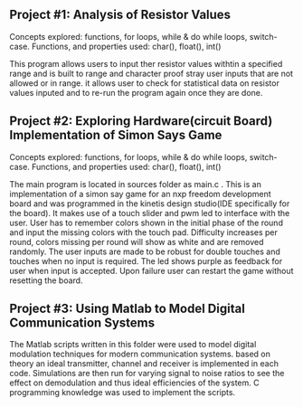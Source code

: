 ## Project #1: Analysis of Resistor Values
Concepts explored: functions, for loops, while & do while loops, switch-case.
Functions, and properties used: char(), float(), int()

This program allows users to input ther resistor values withtin a specified range and is built to range and character proof stray user inputs that are not allowed or in range. it allows user to check for statistical data on resistor values inputed and to re-run the program again once they are done.

## Project #2: Exploring Hardware(circuit Board) Implementation of Simon Says Game
Concepts explored: functions, for loops, while & do while loops, switch-case.
Functions, and properties used: char(), float(), int()

The main program is located in sources folder as main.c . This is an implementation of a simon say game for an nxp freedom development board and was programmed in the kinetis design studio(IDE specifically for the board). It makes use of a touch slider and pwm led to interface with the user. User has to remember colors shown in the initial phase of the round and input the missing colors with the touch pad. Difficulty increases per round, colors missing per round will show as white and are removed randomly. The user inputs are made to be robust for double touches and touches when no input is required. The led shows purple as feedback for user when input is accepted. Upon failure user can restart the game without resetting the board.

## Project #3: Using Matlab to Model Digital Communication Systems
The Matlab scripts written in this folder were used to model digital modulation techniques for modern communication systems. based on theory an ideal transmitter, channel and receiver is implemented in each code. Simulations are then run for varying signal to noise ratios to see the effect on demodulation and thus ideal efficiencies of the system. C programming knowledge was used to implement the scripts.
